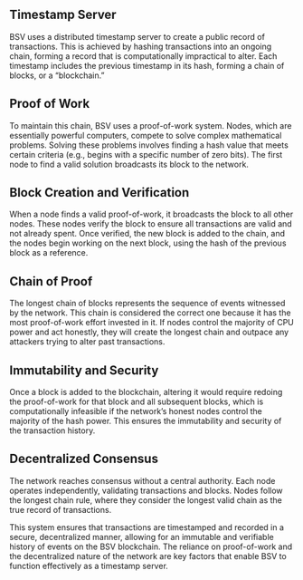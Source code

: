 ## Timestamp Server

BSV uses a distributed timestamp server to create a public record of transactions. This is achieved by hashing transactions into an ongoing chain, forming a record that is computationally impractical to alter. Each timestamp includes the previous timestamp in its hash, forming a chain of blocks, or a “blockchain.”

## Proof of Work

To maintain this chain, BSV uses a proof-of-work system. Nodes, which are essentially powerful computers, compete to solve complex mathematical problems. Solving these problems involves finding a hash value that meets certain criteria (e.g., begins with a specific number of zero bits). The first node to find a valid solution broadcasts its block to the network.

## Block Creation and Verification

When a node finds a valid proof-of-work, it broadcasts the block to all other nodes. These nodes verify the block to ensure all transactions are valid and not already spent. Once verified, the new block is added to the chain, and the nodes begin working on the next block, using the hash of the previous block as a reference.

## Chain of Proof

The longest chain of blocks represents the sequence of events witnessed by the network. This chain is considered the correct one because it has the most proof-of-work effort invested in it. If nodes control the majority of CPU power and act honestly, they will create the longest chain and outpace any attackers trying to alter past transactions.

## Immutability and Security

Once a block is added to the blockchain, altering it would require redoing the proof-of-work for that block and all subsequent blocks, which is computationally infeasible if the network’s honest nodes control the majority of the hash power. This ensures the immutability and security of the transaction history.

## Decentralized Consensus

The network reaches consensus without a central authority. Each node operates independently, validating transactions and blocks. Nodes follow the longest chain rule, where they consider the longest valid chain as the true record of transactions.

This system ensures that transactions are timestamped and recorded in a secure, decentralized manner, allowing for an immutable and verifiable history of events on the BSV blockchain. The reliance on proof-of-work and the decentralized nature of the network are key factors that enable BSV to function effectively as a timestamp server.